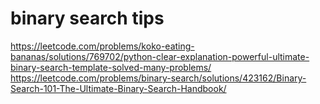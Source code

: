 # binary search tips 
https://leetcode.com/problems/koko-eating-bananas/solutions/769702/python-clear-explanation-powerful-ultimate-binary-search-template-solved-many-problems/
https://leetcode.com/problems/binary-search/solutions/423162/Binary-Search-101-The-Ultimate-Binary-Search-Handbook/
